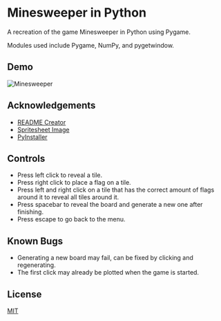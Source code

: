 
# Minesweeper in Python

A recreation of the game Minesweeper in Python using Pygame.

Modules used include Pygame, NumPy, and pygetwindow.
## Demo

![Minesweeper](https://media1.giphy.com/media/v1.Y2lkPTc5MGI3NjExaDZpMDZ5dmN2emxqOWJmeGRlcnF2cHFvdGgzem9neThibnY0ODRvZCZlcD12MV9pbnRlcm5hbF9naWZfYnlfaWQmY3Q9Zw/HCO0Fhp18ZytNj1xWC/giphy.gif)


## Acknowledgements

 - [README Creator](https://readme.so)
 - [Spritesheet Image](https://www.pinterest.com/pin/281686151670675581/)
 - [PyInstaller](https://pyinstaller.org/en/stable/operating-mode.html)


## Controls

- Press left click to reveal a tile.
- Press right click to place a flag on a tile.
- Press left and right click on a tile that has the correct amount of flags around it to reveal all tiles around it.
- Press spacebar to reveal the board and generate a new one after finishing.
- Press escape to go back to the menu.

## Known Bugs

- Generating a new board may fail, can be fixed by clicking and regenerating.
- The first click may already be plotted when the game is started.
## License

[MIT](https://choosealicense.com/licenses/mit/)

